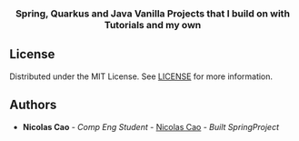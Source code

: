 <p align="center">
  <h3 align="center">Spring, Quarkus and Java Vanilla Projects that I build on with Tutorials and my own</h3>
</p>

## License

Distributed under the MIT License. See [LICENSE](https://github.com/DeTiveNC/SpringBootandJavaProjects/blob/main/LICENSE) for more information.

## Authors

- **Nicolas Cao** - _Comp Eng Student_ - [Nicolas Cao](https://github.com/detivenc) - _Built SpringProject_
